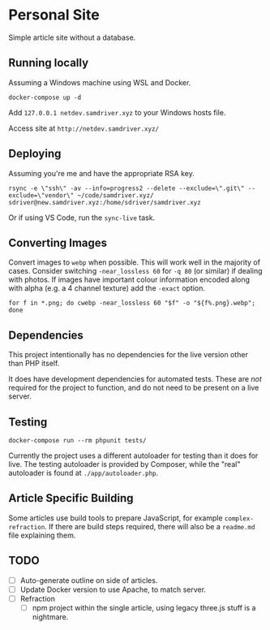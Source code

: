 # Personal Site
Simple article site without a database.

## Running locally
Assuming a Windows machine using WSL and Docker.

`docker-compose up -d`

Add `127.0.0.1 netdev.samdriver.xyz` to your Windows hosts file.

Access site at `http://netdev.samdriver.xyz/`

## Deploying
Assuming you're me and have the appropriate RSA key.
```
rsync -e \"ssh\" -av --info=progress2 --delete --exclude=\".git\" --exclude=\"vendor\" ~/code/samdriver.xyz/ sdriver@new.samdriver.xyz:/home/sdriver/samdriver.xyz
```

Or if using VS Code, run the `sync-live` task.

## Converting Images
Convert images to `webp` when possible. This will work well in the majority of cases. Consider switching `-near_lossless 60` for `-q 80` (or similar) if dealing with photos. If images have important colour information encoded along with alpha (e.g. a 4 channel texture) add the `-exact` option.
```
for f in *.png; do cwebp -near_lossless 60 "$f" -o "${f%.png}.webp"; done
```

## Dependencies
This project intentionally has no dependencies for the live version other than PHP itself.

It does have development dependencies for automated tests. These are *not* required for the project to function, and do not need to be present on a live server.

## Testing
```
docker-compose run --rm phpunit tests/
```

Currently the project uses a different autoloader for testing than it does for live. The testing autoloader is provided by Composer, while the "real" autoloader is found at `./app/autoloader.php`.

## Article Specific Building
Some articles use build tools to prepare JavaScript, for example `complex-refraction`. If there are build steps required, there will also be a `readme.md` file explaining them.

## TODO
- [ ] Auto-generate outline on side of articles.
- [ ] Update Docker version to use Apache, to match server.
- [ ] Refraction
    - [ ] npm project within the single article, using legacy three.js stuff is a nightmare.